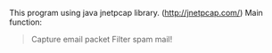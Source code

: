 This program using java jnetpcap library. (http://jnetpcap.com/)
Main function:
> Capture email packet
> Filter spam mail!
